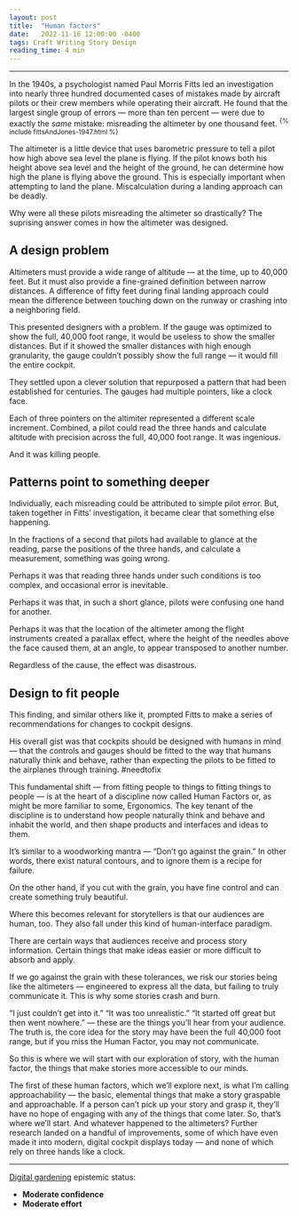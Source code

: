 ```yaml
---
layout: post
title:  "Human factors"
date:   2022-11-16 12:00:00 -0400
tags: Craft Writing Story Design
reading_time: 4 min
---
```


---

<p class="dropCap">In the 1940s, a psychologist named Paul Morris Fitts led an investigation into nearly three hundred documented cases of mistakes made by aircraft pilots or their crew members while operating their aircraft. He found that the largest single group of errors &mdash; more than ten percent &mdash; were due to exactly the <em>same</em> mistake: misreading the altimeter by one thousand feet. <sup>{% include fittsAndJones-1947.html %}</sup></p>

The altimeter is a little device that uses barometric pressure to tell a pilot how high above sea level the plane is flying. If the pilot knows both his height above sea level and the height of the ground, he can determine how high the plane is flying above the ground. This is especially important when attempting to land the plane. Miscalculation during a landing approach can be deadly.
 
Why were all these pilots misreading the altimeter so drastically? The suprising answer comes in how the altimeter was designed.

## A design problem
 
Altimeters must provide a wide range of altitude &mdash; at the time, up to 40,000 feet. But it must also provide a fine-grained definition between narrow distances. A difference of fifty feet during final landing approach could mean the difference between touching down on the runway or crashing into a neighboring field.

This presented designers with a problem. If the gauge was optimized to show the full, 40,000 foot range, it would be useless to show the smaller distances. But if it showed the smaller distances with high enough granularity, the gauge couldn’t possibly show the full range &mdash; it would fill the entire cockpit. 
 
They settled upon a clever solution that repurposed a pattern that had been established for centuries. The gauges had multiple pointers, like a clock face. 
 
Each of three pointers on the altimiter represented a different scale increment. Combined, a pilot could read the three hands and calculate altitude with precision across the full, 40,000 foot range. It was ingenious.

And it was killing people.

## Patterns point to something deeper

Individually, each misreading could be attributed to simple pilot error. But, taken together in Fitts’ investigation, it became clear that something else happening.

In the fractions of a second that pilots had available to glance at the reading, parse the positions of the three hands, and calculate a measurement, something was going wrong.

Perhaps it was that reading three hands under such conditions is too complex, and occasional error is inevitable.

Perhaps it was that, in such a short glance, pilots were confusing one hand for another. 
 
Perhaps it was that the location of the altimeter among the flight instruments created a parallax effect, where the height of the needles above the face caused them, at an angle, to appear transposed to another number. 
 
Regardless of the cause, the effect was disastrous.

## Design to fit people

This finding, and similar others like it, prompted Fitts to make a series of recommendations for changes to cockpit designs.
 
His overall gist was that cockpits should be designed with humans in mind — that the controls and gauges should be fitted to the way that humans naturally think and behave, rather than expecting the pilots to be fitted to the airplanes through training. #needtofix 
 
This fundamental shift — from fitting people to things to fitting things to people — is at the heart of a discipline now called Human Factors or, as might be more familiar to some, Ergonomics.
The key tenant of the discipline is to understand how people naturally think and behave and inhabit the world, and then shape products and interfaces and ideas to them. 
 
It’s similar to a woodworking mantra — “Don’t go against the grain.” In other words, there exist natural contours, and to ignore them is a recipe for failure.

On the other hand, if you cut with the grain, you have fine control and can create something truly beautiful. 
 
Where this becomes relevant for storytellers is that our audiences are human, too. They also fall under this kind of human-interface paradigm.

There are certain ways that audiences receive and process story information. Certain things that make ideas easier or more difficult to absorb and apply. 
 
If we go against the grain with these tolerances, we risk our stories being like the altimeters — engineered to express all the data, but failing to truly communicate it.
This is why some stories crash and burn. 
 
“I just couldn’t get into it.” “It was too unrealistic.” “It started off great but then went nowhere.” — these are the things you’ll hear from your audience. The truth is, the core idea for the story may have been the full 40,000 foot range, but if you miss the Human Factor, you may not communicate. 
 
So this is where we will start with our exploration of story, with the human factor, the things that make stories more accessible to our minds.

The first of these human factors, which we’ll explore next, is what I’m calling approachability — the basic, elemental things that make a story graspable and approachable. If a person can’t pick up your story and grasp it, they’ll have no hope of engaging with any of the things that come later. So, that’s where we’ll start.
And whatever happened to the altimeters? Further research landed on a handful of improvements, some of which have even made it into modern, digital cockpit displays today — and none of which rely on three hands like a clock.

---

[Digital gardening](https://maggieappleton.com/garden-history) epistemic status:

- <strong>Moderate confidence</strong>
- <strong>Moderate effort</strong>
 